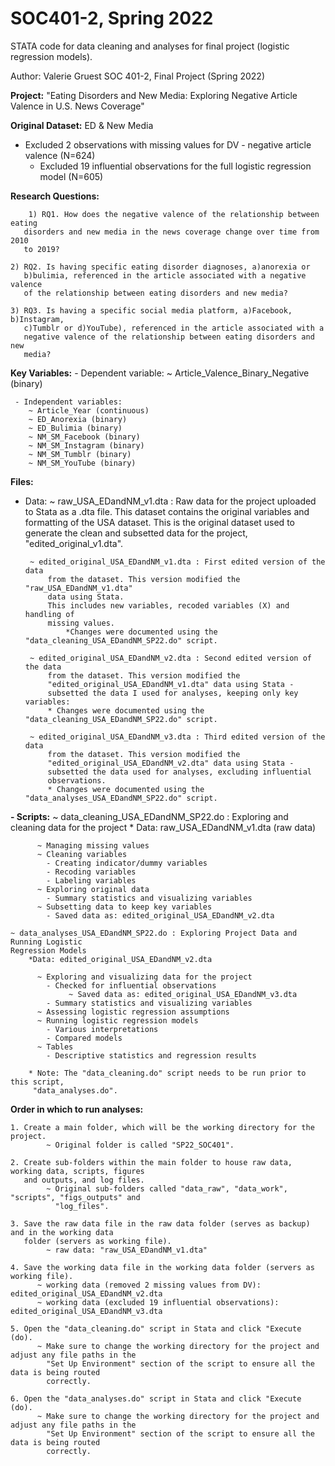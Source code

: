 # SOC401-2, Spring 2022
STATA code for data cleaning and analyses for final project (logistic regression models).

Author: Valerie Gruest
SOC 401-2, Final Project (Spring 2022) 

**Project:** "Eating Disorders and New Media: Exploring Negative Article Valence in U.S. News Coverage"

**Original Dataset:** ED & New Media 
  - Excluded 2 observations with missing values for DV - negative article 
	  valence (N=624)
	- Excluded 19 influential observations for the full logistic regression 
	  model (N=605)
   
**Research Questions:**
      
        1) RQ1. How does the negative valence of the relationship between eating 
	   disorders and new media in the news coverage change over time from 2010 
	   to 2019?
	   
	2) RQ2. Is having specific eating disorder diagnoses, a)anorexia or 
	   b)bulimia, referenced in the article associated with a negative valence 
	   of the relationship between eating disorders and new media? 
	   
	3) RQ3. Is having a specific social media platform, a)Facebook, b)Instagram, 
	   c)Tumblr or d)YouTube), referenced in the article associated with a 
	   negative valence of the relationship between eating disorders and new 
	   media?  

**Key Variables:**
	 - Dependent variable: 
		~ Article_Valence_Binary_Negative (binary)

	 - Independent variables: 
		~ Article_Year (continuous)
		~ ED_Anorexia (binary)
		~ ED_Bulimia (binary)
		~ NM_SM_Facebook (binary)
		~ NM_SM_Instagram (binary)
		~ NM_SM_Tumblr (binary)
		~ NM_SM_YouTube (binary)

**Files:**
 - Data:
	  ~ raw_USA_EDandNM_v1.dta : Raw data for the project uploaded to
			Stata as a .dta file. This dataset contains the original variables
			and formatting of the USA dataset.
			This is the original dataset used to generate the clean and 
			subsetted data for the project, "edited_original_v1.dta".
			
		~ edited_original_USA_EDandNM_v1.dta : First edited version of the data 
			from the dataset. This version modified the "raw_USA_EDandNM_v1.dta" 
			data using Stata.
			This includes new variables, recoded variables (X) and handling of 
			missing values. 
			    *Changes were documented using the "data_cleaning_USA_EDandNM_SP22.do" script. 
			
		~ edited_original_USA_EDandNM_v2.dta : Second edited version of the data 
			from the dataset. This version modified the 
			"edited_original_USA_EDandNM_v1.dta" data using Stata -
			subsetted the data I used for analyses, keeping only key variables:
	        * Changes were documented using the "data_cleaning_USA_EDandNM_SP22.do" script.

		~ edited_original_USA_EDandNM_v3.dta : Third edited version of the data
			from the dataset. This version modified the 
			"edited_original_USA_EDandNM_v2.dta" data using Stata -
			subsetted the data used for analyses, excluding influential 
			observations. 
	        * Changes were documented using the "data_analyses_USA_EDandNM_SP22.do" script.



**- Scripts:**
	~ data_cleaning_USA_EDandNM_SP22.do : Exploring and cleaning data for the project
	    * Data: raw_USA_EDandNM_v1.dta (raw data)

          ~ Managing missing values
          ~ Cleaning variables 
            - Creating indicator/dummy variables
            - Recoding variables
            - Labeling variables
          ~ Exploring original data
            - Summary statistics and visualizing variables
          ~ Subsetting data to keep key variables 
            - Saved data as: edited_original_USA_EDandNM_v2.dta 

	~ data_analyses_USA_EDandNM_SP22.do : Exploring Project Data and Running Logistic 
    Regression Models
	    *Data: edited_original_USA_EDandNM_v2.dta 

          ~ Exploring and visualizing data for the project
            - Checked for influential observations
                 ~ Saved data as: edited_original_USA_EDandNM_v3.dta
            - Summary statistics and visualizing variables
          ~ Assessing logistic regression assumptions
          ~ Running logistic regression models
            - Various interpretations
            - Compared models 
          ~ Tables 
            - Descriptive statistics and regression results 

	    * Note: The "data_cleaning.do" script needs to be run prior to this script, 
	     "data_analyses.do".


**Order in which to run analyses:**
    
    1. Create a main folder, which will be the working directory for the project.
        	~ Original folder is called "SP22_SOC401".
   
    2. Create sub-folders within the main folder to house raw data, working data, scripts, figures 
       and outputs, and log files.
        	~ Original sub-folders called "data_raw", "data_work", "scripts", "figs_outputs" and 
        	  "log_files".
   
    3. Save the raw data file in the raw data folder (serves as backup) and in the working data 	 
       folder (servers as working file). 
        	~ raw data: "raw_USA_EDandNM_v1.dta"
    
    4. Save the working data file in the working data folder (servers as working file). 
          ~ working data (removed 2 missing values from DV): edited_original_USA_EDandNM_v2.dta
          ~ working data (excluded 19 influential observations): edited_original_USA_EDandNM_v3.dta
    
    5. Open the "data_cleaning.do" script in Stata and click "Execute (do). 
          ~ Make sure to change the working directory for the project and adjust any file paths in the 
            "Set Up Environment" section of the script to ensure all the data is being routed 
            correctly. 
    
    6. Open the "data_analyses.do" script in Stata and click "Execute (do). 
          ~ Make sure to change the working directory for the project and adjust any file paths in the 
            "Set Up Environment" section of the script to ensure all the data is being routed 
            correctly. 





